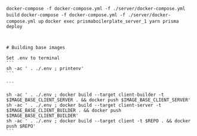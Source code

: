 

`docker-compose -f docker-compose.yml -f ./server/docker-compose.yml build`
`docker-compose -f docker-compose.yml -f ./server/docker-compose.yml up`
`docker exec prismaboilerplate_server_1 yarn prisma deploy`
````


# Building base images

Set .env to terminal
```
sh -ac ' . ./.env ; printenv'
```

```

sh -ac ' . ./.env ; docker build --target client-builder -t $IMAGE_BASE_CLIENT_SERVER . && docker push $IMAGE_BASE_CLIENT_SERVER'
sh -ac ' . ./.env ; docker build --target client-server -t $IMAGE_BASE_CLIENT_BUILDER . && docker push $IMAGE_BASE_CLIENT_BUILDER'
sh -ac ' . ./.env ; docker build --target client -t $REPO . && docker push $REPO'
```
